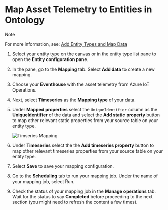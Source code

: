 # Map Asset Telemetry to Entities in Ontology
> [!NOTE]  
> For more information, see: [Add Entity Types and Map Data](https://learn.microsoft.com/en-us/fabric/real-time-intelligence/digital-twin-builder/tutorial-2-add-entities-map-data)

1. Select your entity type on the canvas or in the entity type list pane to open the **Entity configuration pane**.
2. In the pane, go to the **Mapping** tab. Select **Add data** to create a new mapping.
3. Choose your **Eventhouse** with the asset telemetry from Azure IoT Operations.
4. Next, select **Timeseries** as the **Mapping type** of your data.
5. Under **Mapped properties** select the ``UniqueIdentifier`` column as the **UniqueIdentifier** of the data and select the **Add static property** button to map other relevant static properties from your source table on your entity type.
   
   ![Timseries Mapping](./images/timeseries_mapping.png "Timeseries Mapping")
7. Under **Timeseries** select the the **Add timeseries property** button to map other relevant timeseries properties from your source table on your entity type.
8. Select **Save** to save your mapping configuration.
9. Go to the **Scheduling** tab to run your mapping job. Under the name of your mapping job, select Run.
10. Check the status of your mapping job in the **Manage operations** tab. Wait for the status to say **Completed** before proceeding to the next section (you might need to refresh the content a few times).
